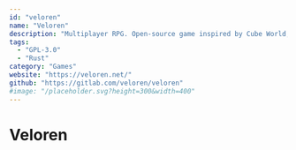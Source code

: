 ```yaml
---
id: "veloren"
name: "Veloren"
description: "Multiplayer RPG. Open-source game inspired by Cube World, Legend of Zelda, Dwarf Fortress and Minecraft."
tags:
  - "GPL-3.0"
  - "Rust"
category: "Games"
website: "https://veloren.net/"
github: "https://gitlab.com/veloren/veloren"
#image: "/placeholder.svg?height=300&width=400"
---
```


# Veloren
